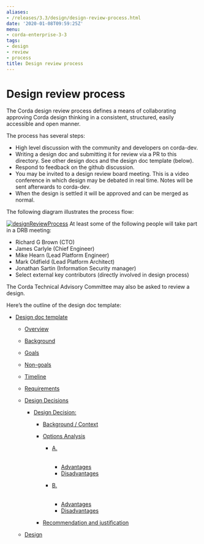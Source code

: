 ```yaml
---
aliases:
- /releases/3.3/design/design-review-process.html
date: '2020-01-08T09:59:25Z'
menu:
- corda-enterprise-3-3
tags:
- design
- review
- process
title: Design review process
---
```



# Design review process

The Corda design review process defines a means of collaborating approving Corda design thinking in a consistent,
structured, easily accessible and open manner.

The process has several steps:


* High level discussion with the community and developers on corda-dev.
* Writing a design doc and submitting it for review via a PR to this directory. See other design docs and the
design doc template (below).
* Respond to feedback on the github discussion.
* You may be invited to a design review board meeting. This is a video conference in which design may be debated in
real time. Notes will be sent afterwards to corda-dev.
* When the design is settled it will be approved and can be merged as normal.

The following diagram illustrates the process flow:

[![designReviewProcess](design/./designReviewProcess.png "designReviewProcess")](./designReviewProcess.png)
At least some of the following people will take part in a DRB meeting:


* Richard G Brown (CTO)
* James Carlyle (Chief Engineer)
* Mike Hearn (Lead Platform Engineer)
* Mark Oldfield (Lead Platform Architect)
* Jonathan Sartin (Information Security manager)
* Select external key contributors (directly involved in design process)

The Corda Technical Advisory Committee may also be asked to review a design.

Here’s the outline of the design doc template:



* [Design doc template](template/design.md)
    * [Overview](template/design.md#overview)
    * [Background](template/design.md#background)
    * [Goals](template/design.md#goals)
    * [Non-goals](template/design.md#non-goals)
    * [Timeline](template/design.md#timeline)
    * [Requirements](template/design.md#requirements)
    * [Design Decisions](template/design.md#design-decisions)
        * [Design Decision: <Description heading>](template/decisions/decision.md)
            * [Background / Context](template/decisions/decision.md#background-context)
            * [Options Analysis](template/decisions/decision.md#options-analysis)
                * [A. <Option summary>](template/decisions/decision.md#a-option-summary)
                    * [Advantages](template/decisions/decision.md#advantages)
                    * [Disadvantages](template/decisions/decision.md#disadvantages)


                * [B. <Option summary>](template/decisions/decision.md#b-option-summary)
                    * [Advantages](template/decisions/decision.md#id1)
                    * [Disadvantages](template/decisions/decision.md#id2)




            * [Recommendation and justification](template/decisions/decision.md#recommendation-and-justification)




    * [Design](template/design.md#design)





